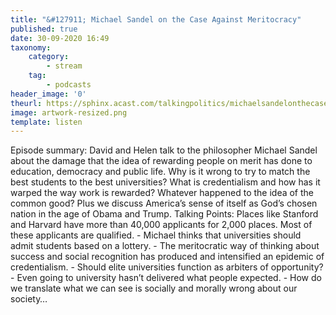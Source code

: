 ```yaml
---
title: "&#127911; Michael Sandel on the Case Against Meritocracy"
published: true
date: 30-09-2020 16:49
taxonomy:
    category:
        - stream
    tag:
        - podcasts
header_image: '0'
theurl: https://sphinx.acast.com/talkingpolitics/michaelsandelonthecaseagainstmeritocracy/media.mp3
image: artwork-resized.png
template: listen
--- 
```

Episode summary: David and Helen talk to the philosopher Michael Sandel about the damage that the idea of rewarding people on merit has done to education, democracy and public life. Why is it wrong to try to match the best students to the best universities? What is credentialism and how has it warped the way work is rewarded? Whatever happened to the idea of the common good? Plus we discuss America’s sense of itself as God’s chosen nation in the age of Obama and Trump. Talking Points: Places like Stanford and Harvard have more than 40,000 applicants for 2,000 places. Most of these applicants are qualified. - Michael thinks that universities should admit students based on a lottery. - The meritocratic way of thinking about success and social recognition has produced and intensified an epidemic of credentialism. - Should elite universities function as arbiters of opportunity? - Even going to university hasn’t delivered what people expected. - How do we translate what we can see is socially and morally wrong about our society…

